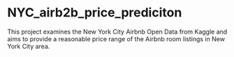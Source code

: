# NYC_airb2b_price_prediciton
This project examines the New York City Airbnb Open Data from Kaggle and aims to provide a reasonable price range of the Airbnb room listings in New York City area.
